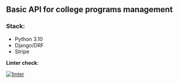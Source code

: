 ## Basic API for college programs management

### Stack:
+ Python 3.10
+ Django/DRF
+ Stripe

**Linter check**:

[![linter](https://github.com/Polyrom/stripe_payment_test/actions/workflows/linter.yml/badge.svg)](https://github.com/Polyrom/stripe_payment_test/actions/workflows/linter.yml)